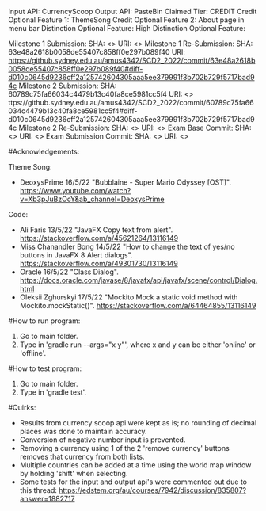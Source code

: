 Input API: CurrencyScoop
Output API: PasteBin
Claimed Tier: CREDIT
Credit Optional Feature 1: ThemeSong
Credit Optional Feature 2: About page in menu bar
Distinction Optional Feature: 
High Distinction Optional Feature: 

Milestone 1 Submission:
    SHA: <>
    URI: <>
Milestone 1 Re-Submission:
    SHA: 63e48a2618b0058de55407c858ff0e297b089f40
    URI: https://github.sydney.edu.au/amus4342/SCD2_2022/commit/63e48a2618b0058de55407c858ff0e297b089f40#diff-d010c0645d9236cff2a125742604305aaa5ee379991f3b702b729f5717bad94c
Milestone 2 Submission:
    SHA: 60789c75fa66034c4479b13c40fa8ce5981cc5f4
    URI: <> ttps://github.sydney.edu.au/amus4342/SCD2_2022/commit/60789c75fa66034c4479b13c40fa8ce5981cc5f4#diff-d010c0645d9236cff2a125742604305aaa5ee379991f3b702b729f5717bad94c
Milestone 2 Re-Submission:
    SHA: <>
    URI: <>
Exam Base Commit:
    SHA: <>
    URI: <>
Exam Submission Commit:
    SHA: <>
    URI: <>

#Acknowledgements:

Theme Song:
- DeoxysPrime 16/5/22 "Bubblaine - Super Mario Odyssey [OST]". https://www.youtube.com/watch?v=Xb3pJuBzOcY&ab_channel=DeoxysPrime

Code:
- Ali Faris 13/5/22 "JavaFX Copy text from alert". https://stackoverflow.com/a/45621264/13116149
- Miss Chanandler Bong 14/5/22 "How to change the text of yes/no buttons in JavaFX 8 Alert dialogs". https://stackoverflow.com/a/49301730/13116149
- Oracle 16/5/22 "Class Dialog<R>". https://docs.oracle.com/javase/8/javafx/api/javafx/scene/control/Dialog.html
- Oleksii Zghurskyi 17/5/22 "Mockito Mock a static void method with Mockito.mockStatic()". https://stackoverflow.com/a/64464855/13116149


#How to run program:

1. Go to main folder.
2. Type in 'gradle run --args="x y"', where x and y can be either 'online' or 'offline'.


#How to test program:

1. Go to main folder.
2. Type in 'gradle test'.


#Quirks:

- Results from currency scoop api were kept as is; no rounding of decimal places was done to maintain accuracy.
- Conversion of negative number input is prevented.
- Removing a currency using 1 of the 2 'remove currency' buttons removes that currency from both lists.
- Multiple countries can be added at a time using the world map window by holding 'shift' when selecting.
- Some tests for the input and output api's were commented out due to this thread: https://edstem.org/au/courses/7942/discussion/835807?answer=1882717
